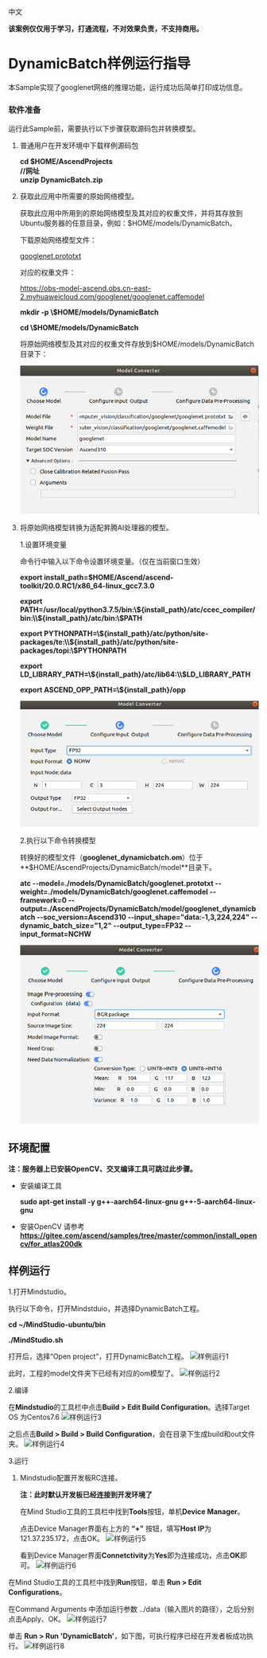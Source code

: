中文

**该案例仅仅用于学习，打通流程，不对效果负责，不支持商用。**

# DynamicBatch样例运行指导

本Sample实现了googlenet网络的推理功能，运行成功后简单打印成功信息。

### 软件准备

运行此Sample前，需要执行以下步骤获取源码包并转换模型。

1. 普通用户在开发环境中下载样例源码包

   **cd $HOME/AscendProjects     
   //网址     
   unzip DynamicBatch.zip**

2. 获取此应用中所需要的原始网络模型。

   获取此应用中所用到的原始网络模型及其对应的权重文件，并将其存放到Ubuntu服务器的任意目录，例如：$HOME/models/DynamicBatch。

   下载原始网络模型文件：

   [googlenet.prototxt](https://gitee.com/HuaweiAscend/models/blob/master/computer_vision/classification/googlenet/googlenet.prototxt)

   对应的权重文件：

   https://obs-model-ascend.obs.cn-east-2.myhuaweicloud.com/googlenet/googlenet.caffemodel

   **mkdir -p \\$HOME/models/DynamicBatch**

   **cd \\$HOME/models/DynamicBatch**

   将原始网络模型及其对应的权重文件存放到$HOME/models/DynamicBatch目录下：

   ![](figures/模型转换1.png "模型转换1")  

3. 将原始网络模型转换为适配昇腾AI处理器的模型。

   1.设置环境变量

   命令行中输入以下命令设置环境变量。（仅在当前窗口生效）

   **export install_path=\$HOME/Ascend/ascend-toolkit/20.0.RC1/x86_64-linux_gcc7.3.0**  

   **export PATH=/usr/local/python3.7.5/bin:\\${install_path}/atc/ccec_compiler/bin:\\${install_path}/atc/bin:\\$PATH**  

   **export PYTHONPATH=\\${install_path}/atc/python/site-packages/te:\\${install_path}/atc/python/site-packages/topi:\\$PYTHONPATH**  

   **export LD_LIBRARY_PATH=\\${install_path}/atc/lib64:\\$LD_LIBRARY_PATH**  

   **export ASCEND_OPP_PATH=\\${install_path}/opp**  

    ![](figures/模型转换2.png "模型转换2")  

   2.执行以下命令转换模型

   转换好的模型文件（**googlenet_dynamicbatch.om**）位于**$HOME/AscendProjects/DynamicBatch/model**目录下。

   **atc --model=./models/DynamicBatch/googlenet.prototxt --weight=./models/DynamicBatch/googlenet.caffemodel --framework=0 --output=./AscendProjects/DynamicBatch/model/googlenet_dynamicbatch --soc_version=Ascend310 --input_shape="data:-1,3,224,224" --dynamic_batch_size="1,2" --output_type=FP32 --input_format=NCHW**
   
    ![](figures/模型转换3.png "模型转换3")

## 环境配置   

**注：服务器上已安装OpenCV、交叉编译工具可跳过此步骤。**  

- 安装编译工具  

  **sudo apt-get install -y g++\-aarch64-linux-gnu g++\-5-aarch64-linux-gnu** 

- 安装OpenCV 
  请参考 **https://gitee.com/ascend/samples/tree/master/common/install_opencv/for_atlas200dk**    

##  样例运行

1.打开Mindstudio。

执行以下命令，打开Mindstduio，并选择DynamicBatch工程。

**cd ~/MindStudio-ubuntu/bin**

**./MindStudio.sh**

打开后，选择“Open project”，打开DynamicBatch工程。
    ![](figures/样例运行1.png "样例运行1")

此时，工程的model文件夹下已经有对应的om模型了。
    ![](figures/样例运行2.png "样例运行2")

2.编译

在**Mindstudio**的工具栏中点击**Build > Edit Build Configuration**。选择Target OS 为Centos7.6
    ![](figures/样例运行3.png "样例运行3")

之后点击**Build > Build > Build Configuration**，会在目录下生成build和out文件夹。
    ![](figures/样例运行4.png "样例运行4")

3.运行

1. Mindstudio配置开发板RC连接。

   **注：此时默认开发板已经连接到开发环境了**

   在Mind Studio工具的工具栏中找到**Tools**按钮，单机**Device Manager**。

   点击Device Manager界面右上方的 **“+”** 按钮，填写**Host IP**为121.37.235.172，点击OK。
    ![](figures/样例运行5.png "样例运行5")

   看到Device Manager界面**Connetctivity**为**Yes**即为连接成功，点击**OK**即可。
    ![](figures/样例运行6.png "样例运行6")

在Mind Studio工具的工具栏中找到**Run**按钮，单击 **Run > Edit Configurations**。

在Command Arguments 中添加运行参数 ../data（输入图片的路径），之后分别点击Apply、OK。
    ![](figures/样例运行7.png "样例运行7")

单击 **Run > Run 'DynamicBatch'**，如下图，可执行程序已经在开发者板成功执行。
    ![](figures/样例运行8.png "样例运行8")

